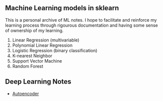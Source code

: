 ## Machine Learning models in sklearn
This is a personal archive of ML notes. I hope to facilitate and reinforce my learning process through rigourous documentation and having some sense of ownership of my learning.

1. Linear Regression (multivariable)
2. Polynomial Linear Regression
3. Logistic Regression (binary classification)
4. K-nearest Neighbor
5. Support Vector Machine
6. Random Forest

## Deep Learning Notes
* [Autoencoder](https://github.com/savvyguru/MachineLearning/blob/master/autoencoder.md)
